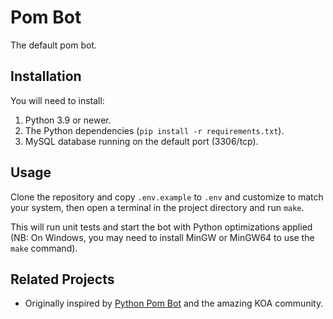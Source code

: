# Pom Bot

The default pom bot.

## Installation

You will need to install:

1. Python 3.9 or newer.
2. The Python dependencies (`pip install -r requirements.txt`).
3. MySQL database running on the default port (3306/tcp).

## Usage

Clone the repository and copy `.env.example` to `.env` and customize to match
your system, then open a terminal in the project directory and run `make`.

This will run unit tests and start the bot with Python optimizations applied
(NB: On Windows, you may need to install MinGW or MinGW64 to use the `make`
command).

## Related Projects

* Originally inspired by [Python Pom Bot][python-pom-bot] and the amazing KOA
  community.

[python-pom-bot]: https://github.com/Moesgaarda/python-pom-bot
